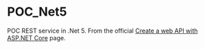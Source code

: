 # POC_Net5
POC REST service in .Net 5. From the official [Create a web API with ASP.NET Core](https://docs.microsoft.com/en-us/aspnet/core/tutorials/first-web-api?view=aspnetcore-5.0&tabs=visual-studio) page.
